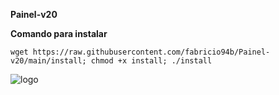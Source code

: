 __Painel-v20__

__Comando para instalar__

```wget https://raw.githubusercontent.com/fabricio94b/Painel-v20/main/install; chmod +x install; ./install```

![logo](https://github.com/fabricio94b/Painel-v20/blob/main/home.png)
